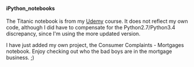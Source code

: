 #### iPython_notebooks
The Titanic notebook is from my [Udemy](www.udemy.com) course. It does not reflect my own code, although I did have to compensate for the Python2.7/Python3.4 discrepancy, since I'm using the more updated version.

I have just added my own project, the Consumer Complaints - Mortgages notebook. Enjoy checking out who the bad boys are in the mortgage business.  ;)
